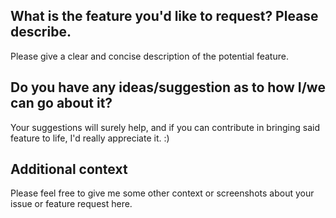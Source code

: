 **What is the feature you'd like to request? Please describe.**
---
Please give a clear and concise description of the potential feature. 

**Do you have any ideas/suggestion as to how I/we can go about it?**
---
Your suggestions will surely help, and if you can contribute in bringing said feature to life, I'd really appreciate it. :)

**Additional context**
---
Please feel free to give me some other context or screenshots about your issue or feature request here.
